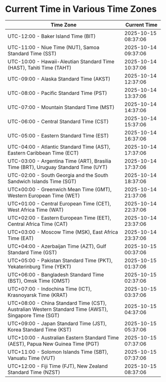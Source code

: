 # Current Time in Various Time Zones

| Time Zone | Current Time |
|-----------|--------------|
| UTC-12:00 - Baker Island Time (BIT) | 2025-10-15 08:37:06 |
| UTC-11:00 - Niue Time (NUT), Samoa Standard Time (SST) | 2025-10-14 09:37:06 |
| UTC-10:00 - Hawaii-Aleutian Standard Time (HAST), Tahiti Time (TAHT) | 2025-10-14 10:37:06 |
| UTC-09:00 - Alaska Standard Time (AKST) | 2025-10-14 12:37:06 |
| UTC-08:00 - Pacific Standard Time (PST) | 2025-10-14 13:37:06 |
| UTC-07:00 - Mountain Standard Time (MST) | 2025-10-14 14:37:06 |
| UTC-06:00 - Central Standard Time (CST) | 2025-10-14 15:37:06 |
| UTC-05:00 - Eastern Standard Time (EST) | 2025-10-14 16:37:06 |
| UTC-04:00 - Atlantic Standard Time (AST), Eastern Caribbean Time (ECT) | 2025-10-14 17:37:06 |
| UTC-03:00 - Argentina Time (ART), Brasília Time (BRT), Uruguay Standard Time (UYT) | 2025-10-14 17:37:06 |
| UTC-02:00 - South Georgia and the South Sandwich Islands Time (SGT) | 2025-10-14 18:37:06 |
| UTC±00:00 - Greenwich Mean Time (GMT), Western European Time (WET) | 2025-10-14 21:37:06 |
| UTC+01:00 - Central European Time (CET), West Africa Time (WAT) | 2025-10-14 22:37:06 |
| UTC+02:00 - Eastern European Time (EET), Central Africa Time (CAT) | 2025-10-14 23:37:06 |
| UTC+03:00 - Moscow Time (MSK), East Africa Time (EAT) | 2025-10-14 23:37:06 |
| UTC+04:00 - Azerbaijan Time (AZT), Gulf Standard Time (GST) | 2025-10-15 00:37:06 |
| UTC+05:00 - Pakistan Standard Time (PKT), Yekaterinburg Time (YEKT) | 2025-10-15 01:37:06 |
| UTC+06:00 - Bangladesh Standard Time (BST), Omsk Time (OMST) | 2025-10-15 02:37:06 |
| UTC+07:00 - Indochina Time (ICT), Krasnoyarsk Time (KRAT) | 2025-10-15 03:37:06 |
| UTC+08:00 - China Standard Time (CST), Australian Western Standard Time (AWST), Singapore Time (SGT) | 2025-10-15 04:37:06 |
| UTC+09:00 - Japan Standard Time (JST), Korea Standard Time (KST) | 2025-10-15 05:37:06 |
| UTC+10:00 - Australian Eastern Standard Time (AEST), Papua New Guinea Time (PGT) | 2025-10-15 07:37:06 |
| UTC+11:00 - Solomon Islands Time (SBT), Vanuatu Time (VUT) | 2025-10-15 07:37:06 |
| UTC+12:00 - Fiji Time (FJT), New Zealand Standard Time (NZST) | 2025-10-15 08:37:06 |
